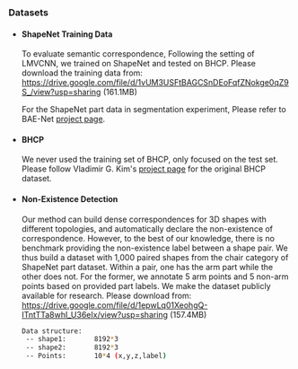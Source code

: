 ### Datasets

- #### ShapeNet Training Data

  To evaluate semantic correspondence, Following the setting of LMVCNN, we trained on ShapeNet and tested on BHCP. Please download the training data from: https://drive.google.com/file/d/1vUM3USFtBAGCSnDEoFqfZNokge0qZ9S_/view?usp=sharing (161.1MB)

  For the ShapeNet part data in segmentation experiment, Please refer to BAE-Net [project page](https://github.com/czq142857/BAE-NET).

- #### BHCP

   We never used the training set of BHCP, only focused on the test set. Please follow Vladimir G. Kim's [project page](http://www.vovakim.com/projects/CorrsTmplt/doc_data.html) for the original BHCP dataset.

- #### Non-Existence Detection

  Our method can build dense correspondences for 3D shapes with different topologies, and automatically declare the non-existence of correspondence. However, to the best of our knowledge, there is no benchmark providing the non-existence label between a shape pair. We thus build a dataset with 1,000 paired shapes from the chair category of ShapeNet part dataset. Within a pair, one has the arm part while the other does not. For the former, we annotate 5 arm points and 5 non-arm points based on provided part labels.  We make the dataset publicly available for research.  Please download from: https://drive.google.com/file/d/1epwLq01XeohgQ-ITntTTa8whI_U36eIx/view?usp=sharing (157.4MB)

    ```bash
  Data structure:
     -- shape1:       8192*3
     -- shape2:       8192*3
     -- Points:       10*4 (x,y,z,label)
    ```

  

  

